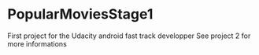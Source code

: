 # PopularMoviesStage1
First project for the Udacity android fast track developper
See project 2 for more informations
